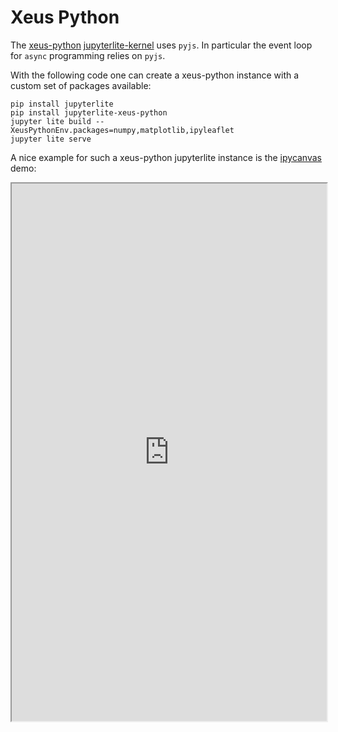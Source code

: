 
# Xeus Python

The [xeus-python](https://github.com/jupyter-xeus/xeus-python) [jupyterlite-kernel](https://github.com/jupyterlite/xeus-python-kernel)
uses `pyjs`. In particular the event loop for `async` programming relies on `pyjs`.

With the following code one can create a xeus-python instance with a custom set of packages available:

```code
pip install jupyterlite
pip install jupyterlite-xeus-python
jupyter lite build --XeusPythonEnv.packages=numpy,matplotlib,ipyleaflet
jupyter lite serve
```

A nice example for such a xeus-python jupyterlite instance is the [ipycanvas](https://ipycanvas.readthedocs.io/en/latest/) demo:

<iframe width="100%" height="860" src="https://ipycanvas.readthedocs.io/en/latest/lite/lab/">
    <iframe>
